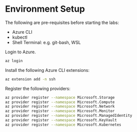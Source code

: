 # Environment Setup

The following are pre-requisites before starting the labs:

* Azure CLI
* kubectl
* Shell Terminal: e.g. git-bash, WSL

Login to Azure.

```bash
az login
```

Install the following Azure CLI extensions:

```bash
az extension add -n ssh
```

Register the following providers:

```bash
az provider register --namespace Microsoft.Storage
az provider register --namespace Microsoft.Compute
az provider register --namespace Microsoft.Network
az provider register --namespace Microsoft.Monitor
az provider register --namespace Microsoft.ManagedIdentity
az provider register --namespace Microsoft.KeyVault
az provider register --namespace Microsoft.Kubernetes
```
